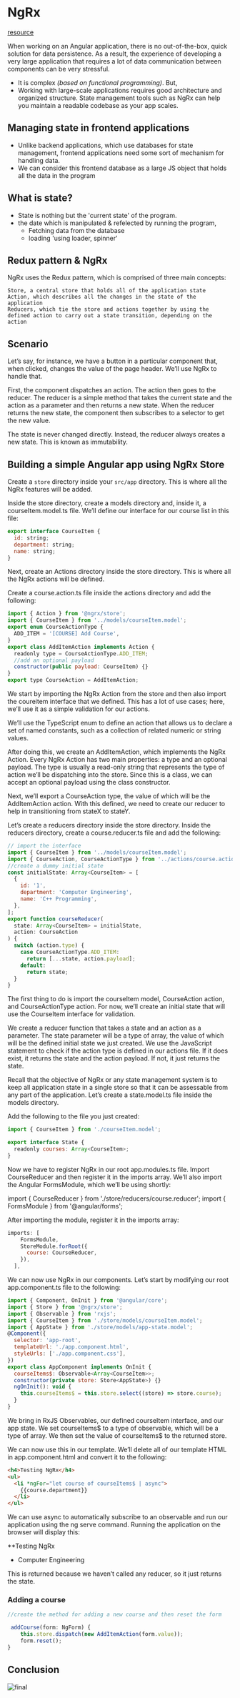 # NgRx

[resource](https://blog.logrocket.com/angular-state-management-made-simple-with-ngrx/)

When working on an Angular application, there is no out-of-the-box, quick solution for data persistence. As a result, the experience of developing a very large application that requires a lot of data communication between components can be very stressful.

- It is complex *(based on functional programming)*. But,
- Working with large-scale applications requires good architecture and organized structure. State management tools such as NgRx can help you maintain a readable codebase as your app scales.

## Managing state in frontend applications

- Unlike backend applications, which use databases for state management, frontend applications need some sort of mechanism for handling data.
- We can consider this frontend database as a large JS object that holds all the data in the program

## What is state?
- State is nothing but the 'current state' of the program.
- the date which is manipulated & refelected by running the program,
  - Fetching data from the database
  - loading 'using loader, spinner'


## Redux pattern & NgRx

NgRx uses the Redux pattern, which is comprised of three main concepts:

    Store, a central store that holds all of the application state
    Action, which describes all the changes in the state of the application
    Reducers, which tie the store and actions together by using the defined action to carry out a state transition, depending on the action


## Scenario
Let’s say, for instance, we have a button in a particular component that, when clicked, changes the value of the page header. We’ll use NgRx to handle that.

First, the component dispatches an action. The action then goes to the reducer. The reducer is a simple method that takes the current state and the action as a parameter and then returns a new state. When the reducer returns the new state, the component then subscribes to a selector to get the new value.

The state is never changed directly. Instead, the reducer always creates a new state. This is known as immutability.

## Building a simple Angular app using NgRx Store


Create a ```store``` directory inside your ```src/app``` directory. This is where all the NgRx features will be added.

Inside the store directory, create a models directory and, inside it, a courseItem.model.ts file. We’ll define our interface for our course list in this file:

```js
export interface CourseItem {
  id: string;
  department: string;
  name: string;
}
```

Next, create an Actions directory inside the store directory. This is where all the NgRx actions will be defined.

Create a course.action.ts file inside the actions directory and add the following:

```js
import { Action } from '@ngrx/store';
import { CourseItem } from '../models/courseItem.model';
export enum CourseActionType {
  ADD_ITEM = '[COURSE] Add Course',
}
export class AddItemAction implements Action {
  readonly type = CourseActionType.ADD_ITEM;
  //add an optional payload
  constructor(public payload: CourseItem) {}
}
export type CourseAction = AddItemAction;
```

We start by importing the NgRx Action from the store and then also import the coureitem interface that we defined. This has a lot of use cases; here, we’ll use it as a simple validation for our actions.

We’ll use the TypeScript enum to define an action that allows us to declare a set of named constants, such as a collection of related numeric or string values.

After doing this, we create an AddItemAction, which implements the NgRx Action. Every NgRx Action has two main properties: a type and an optional payload. The type is usually a read-only string that represents the type of action we’ll be dispatching into the store. Since this is a class, we can accept an optional payload using the class constructor.

Next, we’ll export a CourseAction type, the value of which will be the AddItemAction action.
With this defined, we need to create our reducer to help in transitioning from stateX to stateY.

Let’s create a reducers directory inside the store directory. Inside the reducers directory, create a course.reducer.ts file and add the following:

```js
// import the interface
import { CourseItem } from '../models/courseItem.model';
import { CourseAction, CourseActionType } from '../actions/course.action';
//create a dummy initial state
const initialState: Array<CourseItem> = [
  {
    id: '1',
    department: 'Computer Engineering',
    name: 'C++ Programming',
  },
];
export function courseReducer(
  state: Array<CourseItem> = initialState,
  action: CourseAction
) {
  switch (action.type) {
    case CourseActionType.ADD_ITEM:
      return [...state, action.payload];
    default:
      return state;
  }
}
```

The first thing to do is import the courseItem model, CourseAction action, and CourseActionType action. For now, we’ll create an initial state that will use the CourseItem interface for validation.

We create a reducer function that takes a state and an action as a parameter. The state parameter will be a type of array, the value of which will be the defined initial state we just created. We use the JavaScript statement to check if the action type is defined in our actions file. If it does exist, it returns the state and the action payload. If not, it just returns the state.

Recall that the objective of NgRx or any state management system is to keep all application state in a single store so that it can be assessable from any part of the application. Let’s create a state.model.ts file inside the models directory.

Add the following to the file you just created:

```js
import { CourseItem } from './courseItem.model';

export interface State {
  readonly courses: Array<CourseItem>;
}
```

Now we have to register NgRx in our root app.modules.ts file. Import CourseReducer and then register it in the imports array. We’ll also import the Angular FormsModule, which we’ll be using shortly:

import { CourseReducer } from './store/reducers/course.reducer';
import { FormsModule } from '@angular/forms';

After importing the module, register it in the imports array:

```js
imports: [
    FormsModule,
    StoreModule.forRoot({
      course: CourseReducer,
    }),
  ],
```

We can now use NgRx in our components. Let’s start by modifying our root app.component.ts file to the following:

```js
import { Component, OnInit } from '@angular/core';
import { Store } from '@ngrx/store';
import { Observable } from 'rxjs';
import { CourseItem } from './store/models/courseItem.model';
import { AppState } from './store/models/app-state.model';
@Component({
  selector: 'app-root',
  templateUrl: './app.component.html',
  styleUrls: ['./app.component.css'],
})
export class AppComponent implements OnInit {
  courseItems$: Observable<Array<CourseItem>>;
  constructor(private store: Store<AppState>) {}
  ngOnInit(): void {
    this.courseItems$ = this.store.select((store) => store.course);
  }
}
```

We bring in RxJS Observables, our defined courseItem interface, and our app state. We set courseItems$ to a type of observable, which will be a type of array. We then set the value of courseItems$ to the returned store.

We can now use this in our template. We’ll delete all of our template HTML in app.component.html and convert it to the following:

```html
<h4>Testing NgRx</h4>
<ul>
  <li *ngFor="let course of courseItems$ | async">
    {{course.department}}
  </li>
</ul>
```

We can use async to automatically subscribe to an observable and run our application using the ng serve command. Running the application on the browser will display this:

**Testing NgRx
- Computer Engineering

This is returned because we haven’t called any reducer, so it just returns the state.

### Adding a course
```js
//create the method for adding a new course and then reset the form

 addCourse(form: NgForm) {
    this.store.dispatch(new AddItemAction(form.value));
    form.reset();
}
```
## Conclusion
![final](https://user-images.githubusercontent.com/89549639/188875551-96da19b0-1436-4ddf-8f70-af4a9fe6e23e.gif)
